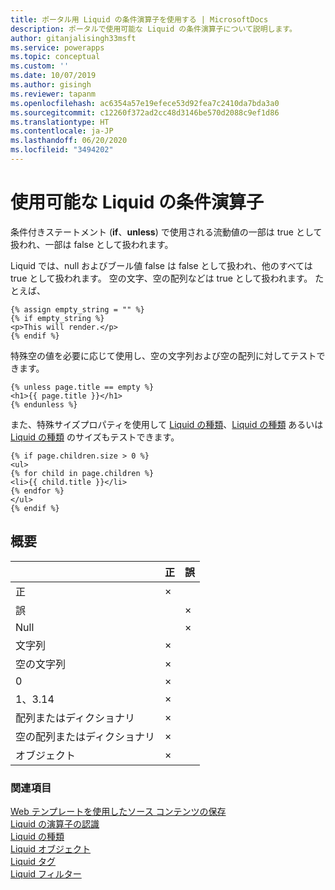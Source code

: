 ```yaml
---
title: ポータル用 Liquid の条件演算子を使用する | MicrosoftDocs
description: ポータルで使用可能な Liquid の条件演算子について説明します。
author: gitanjalisingh33msft
ms.service: powerapps
ms.topic: conceptual
ms.custom: ''
ms.date: 10/07/2019
ms.author: gisingh
ms.reviewer: tapanm
ms.openlocfilehash: ac6354a57e19efece53d92fea7c2410da7bda3a0
ms.sourcegitcommit: c12260f372ad2cc48d3146be570d2088c9ef1d86
ms.translationtype: HT
ms.contentlocale: ja-JP
ms.lasthandoff: 06/20/2020
ms.locfileid: "3494202"
---
```

# <a name="available-liquid-conditional-operators"></a>使用可能な Liquid の条件演算子

条件付きステートメント (**if**、**unless**) で使用される流動値の一部は true として扱われ、一部は false として扱われます。

Liquid では、null およびブール値 false は false として扱われ、他のすべては true として扱われます。 空の文字、空の配列などは true として扱われます。 たとえば、

```
{% assign empty_string = "" %}
{% if empty_string %}
<p>This will render.</p>
{% endif %}
```
特殊空の値を必要に応じて使用し、空の文字列および空の配列に対してテストできます。

```
{% unless page.title == empty %}
<h1>{{ page.title }}</h1>
{% endunless %}
```
また、特殊サイズプロパティを使用して [Liquid の種類](liquid-types.md)、[Liquid の種類](liquid-types.md) あるいは [Liquid の種類](liquid-types.md) のサイズもテストできます。

```
{% if page.children.size > 0 %}
<ul>
{% for child in page.children %}
<li>{{ child.title }}</li>
{% endfor %}
</ul>
{% endif %}
```

## <a name="summary"></a>概要

|                           | 正 | 誤 |
|---------------------------|------|-------|
| 正                      | ×    |       |
| 誤                     |      | ×     |
| Null                      |      | ×     |
| 文字列                    | ×    |       |
| 空の文字列              | ×    |       |
| 0                         | ×    |       |
| 1、3.14                   | ×    |       |
| 配列またはディクショナリ       | ×    |       |
| 空の配列またはディクショナリ | ×    |       |
| オブジェクト                    | ×    |       |

### <a name="see-also"></a>関連項目

[Web テンプレートを使用したソース コンテンツの保存](store-content-web-templates.md)  
[Liquid の演算子の認識](liquid-operators.md)  
[Liquid の種類](liquid-types.md)  
[Liquid オブジェクト](liquid-objects.md)  
[Liquid タグ](liquid-tags.md)  
[Liquid フィルター](liquid-filters.md)  
